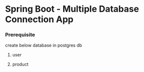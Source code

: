 # Spring Boot - Multiple Database Connection App

### Prerequisite 
create below database in postgres db

1. user 

2. product
